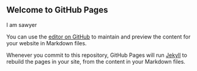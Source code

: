 ## Welcome to GitHub Pages
I am sawyer

You can use the [editor on GitHub](https://github.com/Sawyer-li/ThinkMusic/edit/master/index.md) to maintain and preview the content for your website in Markdown files.

Whenever you commit to this repository, GitHub Pages will run [Jekyll](https://jekyllrb.com/) to rebuild the pages in your site, from the content in your Markdown files.
